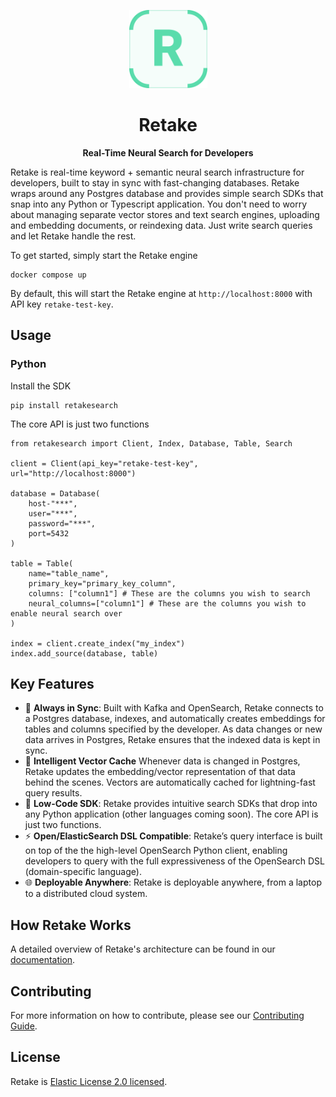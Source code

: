 <p align="center">
  <img src="assets/retake.svg" alt="Retake" width="125px"></a>
</p>

<h1 align="center">
    <b>Retake</b>
</h1>

<p align="center">
    <b>Real-Time Neural Search for Developers</b> <br />
</p>

Retake is real-time keyword + semantic neural search infrastructure for developers, built to stay in sync with fast-changing databases. Retake wraps around any Postgres database and provides simple search SDKs that snap into any Python or Typescript application. You don't need to worry about managing separate vector stores and text search engines, uploading and embedding documents, or reindexing data. Just write search queries and let Retake handle the rest.

To get started, simply start the Retake engine

```
docker compose up
```

By default, this will start the Retake engine at `http://localhost:8000` with API key `retake-test-key`.

## Usage

### Python

Install the SDK

```
pip install retakesearch
```

The core API is just two functions

```
from retakesearch import Client, Index, Database, Table, Search

client = Client(api_key="retake-test-key", url="http://localhost:8000")

database = Database(
    host-"***",
    user="***",
    password="***",
    port=5432
)

table = Table(
    name="table_name",
    primary_key="primary_key_column",
    columns: ["column1"] # These are the columns you wish to search
    neural_columns=["column1"] # These are the columns you wish to enable neural search over
)

index = client.create_index("my_index")
index.add_source(database, table)
```

## Key Features

- :arrows_counterclockwise: **Always in Sync**: Built with Kafka and OpenSearch, Retake connects to a Postgres database, indexes, and automatically creates embeddings for tables and columns specified by the developer. As data changes or new data arrives in Postgres, Retake ensures that the indexed data is kept in sync.
- :brain: **Intelligent Vector Cache** Whenever data is changed in Postgres, Retake updates the embedding/vector representation of that data behind the scenes.
  Vectors are automatically cached for lightning-fast query results.
- :rocket: **Low-Code SDK**: Retake provides intuitive search SDKs that drop into any Python application (other languages coming soon). The core API is just two functions.
- :zap: **Open/ElasticSearch DSL Compatible**: Retake’s query interface is built on top of the the high-level OpenSearch Python client, enabling developers to query with the full expressiveness of the OpenSearch DSL (domain-specific language).
- :globe_with_meridians: **Deployable Anywhere**: Retake is deployable anywhere, from a laptop to a distributed cloud system.

## How Retake Works

A detailed overview of Retake's architecture can be found in our [documentation](https://docs.getretake.com/architecture).

## Contributing

For more information on how to contribute, please see our [Contributing Guide](CONTRIBUTING.md).

## License

Retake is [Elastic License 2.0 licensed](LICENSE).
